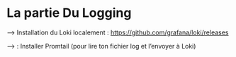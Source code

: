 # La partie Du Logging 


--> Installation du Loki localement :  https://github.com/grafana/loki/releases

--> : Installer Promtail (pour lire ton fichier log et l’envoyer à Loki)
    